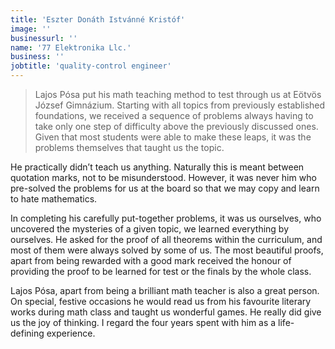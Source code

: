 ```yaml
---
title: 'Eszter Donáth Istvánné Kristóf'
image: ''
businessurl: ''
name: '77 Elektronika Llc.'
business: ''
jobtitle: 'quality-control engineer'
---
```


> Lajos Pósa put his math teaching method to test through us at Eötvös József Gimnázium. Starting with all topics from previously established foundations, we received a sequence of problems always having to take only one step of difficulty above the previously discussed ones. Given that most students were able to make these leaps, it was the problems themselves that taught us the topic.

He practically didn’t teach us anything. Naturally this is meant between quotation marks, not to be misunderstood. However, it was never him who pre-solved the problems for us at the board so that we may copy and learn to hate mathematics.

In completing his carefully put-together problems, it was us ourselves, who uncovered the mysteries of a given topic, we learned everything by ourselves.
He asked for the proof of all theorems within the curriculum, and most of them were always solved by some of us. The most beautiful proofs, apart from being rewarded with a good mark received the honour of providing the proof to be learned for test or the finals by the whole class.

Lajos Pósa, apart from being a brilliant math teacher is also a great person. On special, festive occasions he would read us from his favourite literary works during math class and taught us wonderful games. He really did give us the joy of thinking. I regard the four years spent with him as a life-defining experience.
